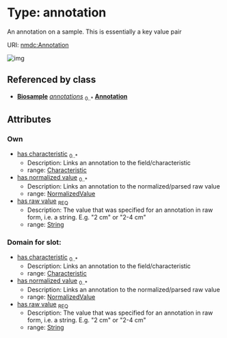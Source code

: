 
# Type: annotation


An annotation on a sample. This is essentially a key value pair

URI: [nmdc:Annotation](https://microbiomedata/meta/Annotation)


![img](http://yuml.me/diagram/nofunky;dir:TB/class/\[NormalizedValue]<has%20normalized%20value%200..*-++\[Annotation&#124;has_raw_value:string],%20\[Characteristic]<has%20characteristic%200..*-++\[Annotation],%20\[Biosample]++-%20annotations%200..*>\[Annotation])

## Referenced by class

 *  **[Biosample](Biosample.md)** *[annotations](annotations.md)*  <sub>0..*</sub>  **[Annotation](Annotation.md)**

## Attributes


### Own

 * [has characteristic](has_characteristic.md)  <sub>0..*</sub>
    * Description: Links an annotation to the field/characteristic
    * range: [Characteristic](Characteristic.md)
 * [has normalized value](has_normalized_value.md)  <sub>0..*</sub>
    * Description: Links an annotation to the normalized/parsed raw value
    * range: [NormalizedValue](NormalizedValue.md)
 * [has raw value](has_raw_value.md)  <sub>REQ</sub>
    * Description: The value that was specified for an annotation in raw form, i.e. a string. E.g. "2 cm" or "2-4 cm"
    * range: [String](types/String.md)

### Domain for slot:

 * [has characteristic](has_characteristic.md)  <sub>0..*</sub>
    * Description: Links an annotation to the field/characteristic
    * range: [Characteristic](Characteristic.md)
 * [has normalized value](has_normalized_value.md)  <sub>0..*</sub>
    * Description: Links an annotation to the normalized/parsed raw value
    * range: [NormalizedValue](NormalizedValue.md)
 * [has raw value](has_raw_value.md)  <sub>REQ</sub>
    * Description: The value that was specified for an annotation in raw form, i.e. a string. E.g. "2 cm" or "2-4 cm"
    * range: [String](types/String.md)
